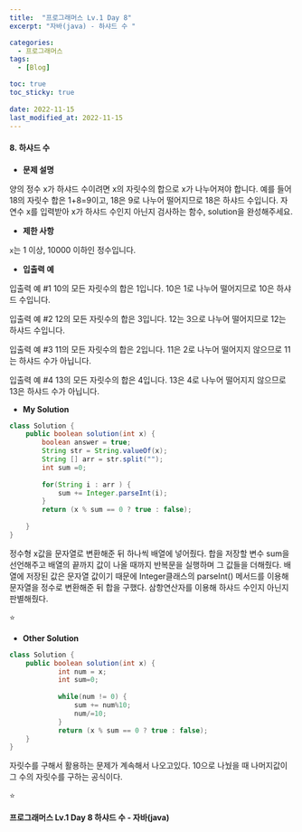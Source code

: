 ```yaml
---
title:  "프로그래머스 Lv.1 Day 8"
excerpt: "자바(java) - 하샤드 수 "

categories:
  - 프로그래머스
tags:
  - [Blog]

toc: true
toc_sticky: true
 
date: 2022-11-15
last_modified_at: 2022-11-15
---
```


#### 8. 하샤드 수


- **문제 설명** 

양의 정수 x가 하샤드 수이려면 x의 자릿수의 합으로 x가 나누어져야 합니다. 예를 들어 18의 자릿수 합은 1+8=9이고, 18은 9로 나누어 떨어지므로 18은 하샤드 수입니다. 자연수 x를 입력받아 x가 하샤드 수인지 아닌지 검사하는 함수, solution을 완성해주세요.

- **제한 사항**

`x`는 1 이상, 10000 이하인 정수입니다.

- **입출력 예**

입출력 예 #1
10의 모든 자릿수의 합은 1입니다. 10은 1로 나누어 떨어지므로 10은 하샤드 수입니다.

입출력 예 #2
12의 모든 자릿수의 합은 3입니다. 12는 3으로 나누어 떨어지므로 12는 하샤드 수입니다.

입출력 예 #3
11의 모든 자릿수의 합은 2입니다. 11은 2로 나누어 떨어지지 않으므로 11는 하샤드 수가 아닙니다.

입출력 예 #4
13의 모든 자릿수의 합은 4입니다. 13은 4로 나누어 떨어지지 않으므로 13은 하샤드 수가 아닙니다.



- **My Solution**

```java
class Solution {
    public boolean solution(int x) {
        boolean answer = true;
        String str = String.valueOf(x);
        String [] arr = str.split("");
        int sum =0;
        
        for(String i : arr ) {
            sum += Integer.parseInt(i);
        }
        return (x % sum == 0 ? true : false);
        
    }
}
```
정수형 x값을 문자열로 변환해준 뒤 하나씩 배열에 넣어줬다. 합을 저장할 변수 sum을 선언해주고 배열의 끝까지 값이 나올 때까지 반복문을 실행하며 그 값들을 더해줬다. 배열에 저장된 값은 문자열 값이기 때문에 Integer클래스의 parseInt() 메서드를 이용해 문자열을 정수로 변환해준 뒤 합을 구했다. 삼항연산자를 이용해 하샤드 수인지 아닌지 판별해줬다.

⭐

- **Other Solution**

```java
class Solution {
    public boolean solution(int x) {
            int num = x;
            int sum=0;
            
            while(num != 0) {
                sum += num%10;
                num/=10;
            }
            return (x % sum == 0 ? true : false);
    }	
}
```
자릿수를 구해서 활용하는 문제가 계속해서 나오고있다. 10으로 나눴을 때 나머지값이 그 수의 자릿수를 구하는 공식이다. 

⭐

**프로그래머스 Lv.1 Day 8 하샤드 수 - 자바(java)**